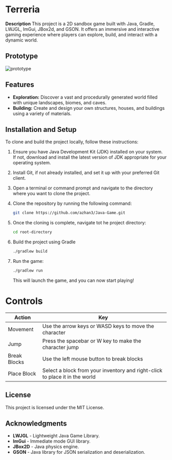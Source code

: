 # Terreria

**Description**
This project is a 2D sandbox game built with Java, Gradle, LWJGL, ImGui, JBox2d, and GSON. It offers an immersive and interactive gaming experience where players can explore, build, and interact with a dynamic world.

## Prototype
![prototype](https://github.com/azhan3/Java-Game/assets/96319134/e6be1bac-c347-45be-a3d4-1c224e0b414a)

## Features

- **Exploration:** Discover a vast and procedurally generated world filled with unique landscapes, biomes, and caves.
- **Building:** Create and design your own structures, houses, and buildings using a variety of materials.

## Installation and Setup

To clone and build the project locally, follow these instructions:

1. Ensure you have Java Development Kit (JDK) installed on your system. If not, download and install the latest version of JDK appropriate for your operating system.
2. Install Git, if not already installed, and set it up with your preferred Git client.
3. Open a terminal or command prompt and navigate to the directory where you want to clone the project.
4. Clone the repository by running the following command:

   ```bash
   git clone https://github.com/azhan3/Java-Game.git
5. Once the cloning is complete, navigate tot he project directory:
    ```bash
    cd root-directory
6. Build the project using Gradle
    ```bash
    ./gradlew build
7. Run the game:
    ```bash
    ./gradlew run
    ```
   This will launch the game, and you can now start playing!


# Controls
| Action | Key |
| ------ | ------ |
| Movement | Use the arrow keys or WASD keys to move the character |
| Jump | Press the spacebar or W key to make the character jump |
| Break Blocks | Use the left mouse button to break blocks |
|Place Block |  Select a block from your inventory and right-click to place it in the world |



## License
This project is licensed under the MIT License.

## Acknowledgments
- **LWJGL** - Lightweight Java Game Library.
- **ImGui** - Immediate mode GUI library.
- **JBox2D** - Java physics engine.
- **GSON** - Java library for JSON serialization and deserialization.
